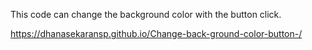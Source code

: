 This code can change the background color with the button click.

https://dhanasekaransp.github.io/Change-back-ground-color-button-/
